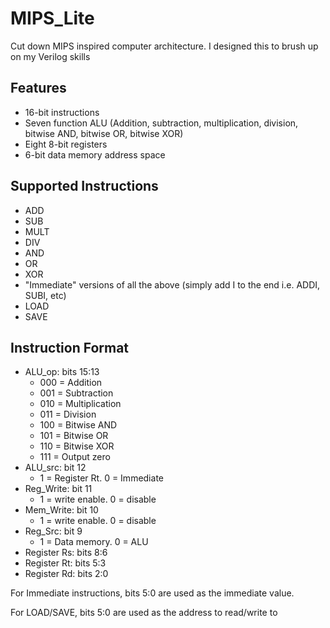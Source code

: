 # MIPS_Lite

Cut down MIPS inspired computer architecture. I designed this to brush up on my Verilog skills 

## Features

* 16-bit instructions
* Seven function ALU (Addition, subtraction, multiplication, division, bitwise AND, bitwise OR, bitwise XOR)
* Eight 8-bit registers
* 6-bit data memory address space

## Supported Instructions

* ADD
* SUB
* MULT
* DIV
* AND
* OR
* XOR
* "Immediate" versions of all the above (simply add I to the end i.e. ADDI, SUBI, etc)
* LOAD
* SAVE

## Instruction Format

* ALU_op: bits 15:13
  * 000 = Addition
  * 001 = Subtraction
  * 010 = Multiplication
  * 011 = Division
  * 100 = Bitwise AND
  * 101 = Bitwise OR
  * 110 = Bitwise XOR
  * 111 = Output zero
* ALU_src: bit 12
  * 1 = Register Rt. 0 = Immediate
* Reg_Write: bit 11
  * 1 = write enable. 0 = disable
* Mem_Write: bit 10
  * 1 = write enable. 0 = disable
* Reg_Src: bit 9
  * 1 = Data memory. 0 = ALU
* Register Rs: bits 8:6
* Register Rt: bits 5:3
* Register Rd: bits 2:0

For Immediate instructions, bits 5:0 are used as the immediate value.

For LOAD/SAVE, bits 5:0 are used as the address to read/write to
